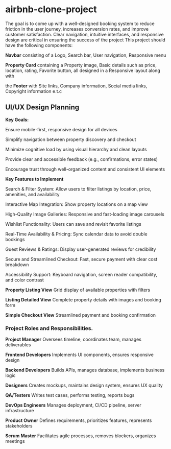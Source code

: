 # airbnb-clone-project
 The goal is to come up with a well-designed booking system to reduce friction in the user journey, increases conversion rates, and improve customer satisfaction. Clear navigation, intuitive interfaces, and responsive design are critical in ensuring the success of the project
This project should have the following components:

**Navbar** consisting of a
Logo,
Search bar,
User navigation,
Responsive menu

**Property Card** containing 
a 
Property image,
Basic details such as price, location, rating,
Favorite button, all designed in  a
Responsive layout along with 

the
**Footer** with 
Site links,
Company information,
Social media links,
Copyright information e.t.c

## UI/UX Design Planning
**Key Goals:**

Ensure mobile-first, responsive design for all devices

Simplify navigation between property discovery and checkout

Minimize cognitive load by using visual hierarchy and clean layouts

Provide clear and accessible feedback (e.g., confirmations, error states)

Encourage trust through well-organized content and consistent UI elements

**Key Features to Implement**

Search & Filter System: Allow users to filter listings by location, price, amenities, and availability

Interactive Map Integration: Show property locations on a map view

High-Quality Image Galleries: Responsive and fast-loading image carousels

Wishlist Functionality: Users can save and revisit favorite listings

Real-Time Availability & Pricing: Sync calendar data to avoid double bookings

Guest Reviews & Ratings: Display user-generated reviews for credibility

Secure and Streamlined Checkout: Fast, secure payment with clear cost breakdown

Accessibility Support: Keyboard navigation, screen reader compatibility, and color contrast

**Property Listing View**	Grid display of available properties with filters

**Listing Detailed View**	Complete property details with images and booking form

**Simple Checkout View**	Streamlined payment and booking confirmation

### Project Roles and Responsibilities.

**Project Manager**	Oversees timeline, coordinates team, manages deliverables

**Frontend Developers**	Implements UI components, ensures responsive design

**Backend Developers**	Builds APIs, manages database, implements business logic

**Designers** Creates mockups, maintains design system, ensures UX quality

**QA/Testers**	Writes test cases, performs testing, reports bugs

**DevOps Engineers**	Manages deployment, CI/CD pipeline, server infrastructure

**Product Owner**	Defines requirements, prioritizes features, represents stakeholders

**Scrum Master**	Facilitates agile processes, removes blockers, organizes meetings
